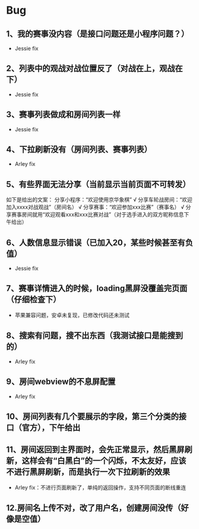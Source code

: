 # Bug

## 1、我的赛事没内容（是接口问题还是小程序问题？）

- Jessie fix

## 2、列表中的观战对战位置反了（对战在上，观战在下）

- Jessie fix

## 3、赛事列表做成和房间列表一样

- Jessie fix

## 4、下拉刷新没有（房间列表、赛事列表）

- Arley fix

## 5、有些界面无法分享（当前显示当前页面不可转发）

如下是给出的文案：
分享小程序：“欢迎使用京华象棋” √
分享车轮战房间：“欢迎加入xxxx对战观战”（房间名） √
分享赛事：“欢迎参加xxx比赛”（赛事名） √
分享赛事房间就用“欢迎观看xxx和xxx比赛对战”（对于选手进入的双方昵称信息下午给出）

## 6、人数信息显示错误（已加入20，某些时候甚至有负值）

- Jessie fix

## 7、赛事详情进入的时候，loading黑屏没覆盖完页面（仔细检查下）

- 苹果兼容问题，安卓未复现，已修改代码还未测试

## 8、搜索有问题，搜不出东西（我测试接口是能搜到的）

- Arley fix

## 9、房间webview的不息屏配置

- Arley fix

## 10、房间列表有几个要展示的字段，第三个分类的接口（官方），下午给出

## 11、房间返回到主界面时，会先正常显示，然后黑屏刷新，这样会有“白黑白”的一个闪烁，不太友好，应该不进行黑屏刷新，而是执行一次下拉刷新的效果

- Arley fix：不进行页面刷新了，单纯的返回操作，支持不同页面的断线重连

## 12.房间名上传不对，改了用户名，创建房间没传（好像是空值）
